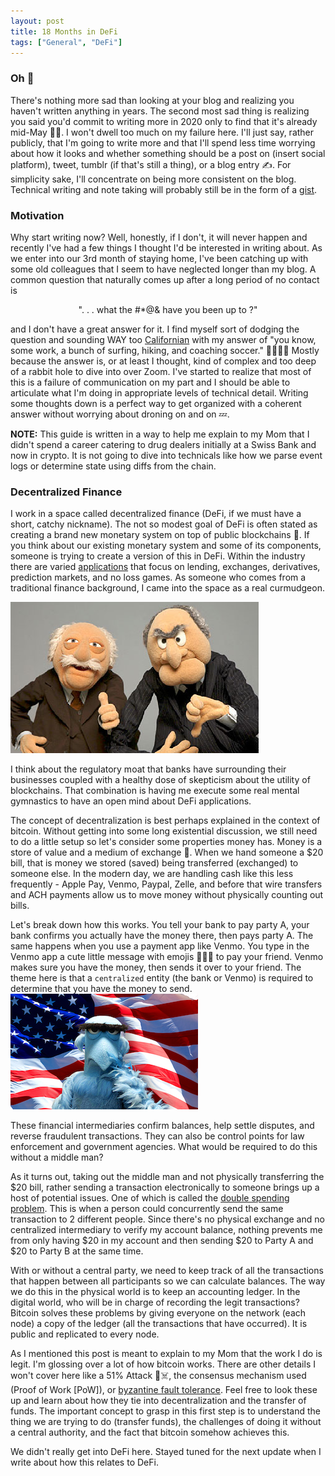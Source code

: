 ```yaml
---
layout: post
title: 18 Months in DeFi 
tags: ["General", "DeFi"]
---
```

### Oh 💩
There's nothing more sad than looking at your blog and realizing you haven't written anything in years. The second most sad thing is realizing you said you'd commit to writing more in 2020 only to find that it's already mid-May 🤦‍♂️. I won't dwell too much on my failure here. I'll just say, rather publicly, that I'm going to write more and that I'll spend less time worrying about how it looks and whether something should be a post on (insert social platform), tweet, tumblr (if that's still a thing), or a blog entry ✍️. For simplicity sake, I'll concentrate on being more consistent on the blog. Technical writing and note taking will probably still be in the form of a [gist](https://gist.github.com/yaoandrew/345fc726d6117b7175f518a31bad70e7).
### Motivation
Why start writing now? Well, honestly, if I don't, it will never happen and recently I've had a few things I thought I'd be interested in writing about. As we enter into our 3rd month of staying home, I've been catching up with some old colleagues that I seem to have neglected longer than my blog. A common question that naturally comes up after a long period of no contact is

<p align="center">". . . what the #*@& have you been up to ?"</p>

and I don't have a great answer for it. I find myself sort of dodging the question and sounding WAY too [Californian](https://youtu.be/Tt-tG6ufH90?t=100) with my answer of "you know, some work, a bunch of surfing, hiking, and coaching soccer." 🌴🏄‍♂️🥾 Mostly because the answer is, or at least I thought, kind of complex and too deep of a rabbit hole to dive into over Zoom. I've started to realize that most of this is a failure of communication on my part and I should be able to articulate what I'm doing in appropriate levels of technical detail. Writing some thoughts down is a perfect way to get organized with a coherent answer without worrying about droning on and on 💤. 

**NOTE:** This guide is written in a way to help me explain to my Mom that I didn't spend a career catering to drug dealers initially at a Swiss Bank and now in crypto. It is not going to dive into technicals like how we parse event logs or determine state using diffs from the chain.

### Decentralized Finance
I work in a space called decentralized finance (DeFi, if we must have a short, catchy nickname). The not so modest goal of DeFi is often stated as creating a brand new monetary system on top of public blockchains 🧐. If you think about our existing monetary system and some of its components, someone is trying to create a version of this in DeFi. Within the industry there are varied [applications](https://pixelplex.io/blog/top-12-ethereum-defi-lending-dex-payment/) that focus on lending, exchanges, derivatives, prediction markets, and no loss games. As someone who comes from a traditional finance background, I came into the space as a real curmudgeon. 

![Statler and Waldorf](../images/statler-and-waldorf.png
)

I think about the regulatory moat that banks have surrounding their businesses coupled with a healthy dose of skepticism about the utility of blockchains. That combination is having me execute some real mental gymnastics to have an open mind about DeFi applications.

The concept of decentralization is best perhaps explained in the context of bitcoin. Without getting into some long existential discussion, we still need to do a little setup so let's consider some properties money has. Money is a store of value and a medium of exchange 💸. When we hand someone a $20 bill, that is money we stored (saved) being transferred (exchanged) to someone else. In the modern day, we are handling cash like this less frequently - Apple Pay, Venmo, Paypal, Zelle, and before that wire transfers and ACH payments allow us to move money without physically counting out bills.

Let's break down how this works. You tell your bank to pay party A, your bank confirms you actually have the money there, then pays party A. The same happens when you use a payment app like Venmo. You type in the Venmo app a cute little message with emojis 🍕🍻🎉 to pay your friend. Venmo makes sure you have the money, then sends it over to your friend. The theme here is that a `centralized` entity (the bank or Venmo) is required to determine that you have the money to send. 
![Sam the Eagle](../images/sam-the-eagle.jpg)

These financial intermediaries confirm balances, help settle disputes, and reverse fraudulent transactions. They can also be control points for law enforcement and government agencies. What would be required to do this without a middle man?

As it turns out, taking out the middle man and not physically transferring the $20 bill, rather sending a transaction electronically to someone brings up a host of potential issues. One of which is called the [double spending problem](http://blogs.cornell.edu/info4220/2013/03/29/bitcoin-and-the-double-spending-problem/). This is when a person could concurrently send the same transaction to 2 different people. Since there's no physical exchange and no centralized intermediary to verify my account balance, nothing prevents me from only having $20 in my account and then sending $20 to Party A and $20 to Party B at the same time.

With or without a central party, we need to keep track of all the transactions that happen between all participants so we can calculate balances. The way we do this in the physical world is to keep an accounting ledger. In the digital world, who will be in charge of recording the legit transactions? Bitcoin solves these problems by giving everyone on the network (each node) a copy of the ledger (all the transactions that have occurred). It is public and replicated to every node.

As I mentioned this post is meant to explain to my Mom that the work I do is legit. I'm glossing over a lot of how bitcoin works. There are other details I won't cover here like a 51% Attack 👺☠️, the consensus mechanism used (Proof of Work [PoW]), or [byzantine fault tolerance](https://www.nasdaq.com/articles/byzantine-fault-tolerance-key-blockchains-2017-06-29). Feel free to look these up and learn about how they tie into decentralization and the transfer of funds. The important concept to grasp in this first step is to understand the thing we are trying to do (transfer funds), the challenges of doing it without a central authority, and the fact that bitcoin somehow achieves this.

We didn't really get into DeFi here. Stayed tuned for the next update when I write about how this relates to DeFi.